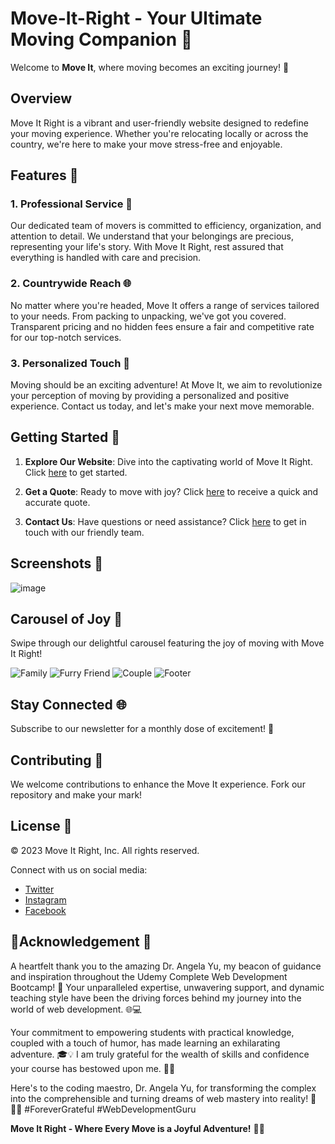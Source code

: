 # Move-It-Right - Your Ultimate Moving Companion 🚚
Welcome to **Move It**, where moving becomes an exciting journey! 🌟

## Overview
Move It Right is a vibrant and user-friendly website designed to redefine your moving experience. Whether you're relocating locally or across the country, we're here to make your move stress-free and enjoyable.

## Features 🚀

### 1. **Professional Service** 💼
Our dedicated team of movers is committed to efficiency, organization, and attention to detail. We understand that your belongings are precious, representing your life's story. With Move It Right, rest assured that everything is handled with care and precision.

### 2. **Countrywide Reach** 🌐
No matter where you're headed, Move It offers a range of services tailored to your needs. From packing to unpacking, we've got you covered. Transparent pricing and no hidden fees ensure a fair and competitive rate for our top-notch services.

### 3. **Personalized Touch** 💖
Moving should be an exciting adventure! At Move It, we aim to revolutionize your perception of moving by providing a personalized and positive experience. Contact us today, and let's make your next move memorable.

## Getting Started 🚀
1. **Explore Our Website**: Dive into the captivating world of Move It Right. Click [here](#) to get started.

2. **Get a Quote**: Ready to move with joy? Click [here](#) to receive a quick and accurate quote.

3. **Contact Us**: Have questions or need assistance? Click [here](#) to get in touch with our friendly team.

## Screenshots 📸
![image](https://github.com/YawBoah/Move-It-Right/assets/126890146/aef179d7-afe7-4d09-b7d1-a4deea3efa19)

## Carousel of Joy 🎉
Swipe through our delightful carousel featuring the joy of moving with Move It Right!

![Family](https://github.com/YawBoah/Move-It-Right/assets/126890146/f3fc31da-4a66-4344-9723-b60e43aa31db)
![Furry Friend](https://github.com/YawBoah/Move-It-Right/assets/126890146/0a436fae-6f6e-49ab-bc03-78c8b65ee1d1)
![Couple](https://github.com/YawBoah/Move-It-Right/assets/126890146/4e55da17-8586-4265-901b-53b0c9d373e4)
![Footer](https://github.com/YawBoah/Move-It-Right/assets/126890146/2457a9a5-f857-4963-ae16-2421568930de)

## Stay Connected 🌐
Subscribe to our newsletter for a monthly dose of excitement! 🎉

## Contributing 🤝
We welcome contributions to enhance the Move It experience. Fork our repository and make your mark!

## License 📜
© 2023 Move It Right, Inc. All rights reserved.

Connect with us on social media:
- [Twitter](#)
- [Instagram](#)
- [Facebook](#)

## 🌟Acknowledgement 🌟

A heartfelt thank you to the amazing Dr. Angela Yu, my beacon of guidance and inspiration throughout the Udemy Complete Web Development Bootcamp! 🚀 Your unparalleled expertise, unwavering support, and dynamic teaching style have been the driving forces behind my journey into the world of web development. 🌐💻

Your commitment to empowering students with practical knowledge, coupled with a touch of humor, has made learning an exhilarating adventure. 🎓💡 I am truly grateful for the wealth of skills and confidence your course has bestowed upon me. 🙏✨

Here's to the coding maestro, Dr. Angela Yu, for transforming the complex into the comprehensible and turning dreams of web mastery into reality! 🎉👩‍💻 #ForeverGrateful #WebDevelopmentGuru

**Move It Right - Where Every Move is a Joyful Adventure!** 🚚💨
